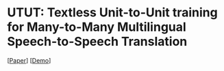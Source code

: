 # UTUT: Textless Unit-to-Unit training for Many-to-Many Multilingual Speech-to-Speech Translation

\[[Paper](https://arxiv.org/abs/2308.01831)\] \[[Demo](https://choijeongsoo.github.io/utut)\]
